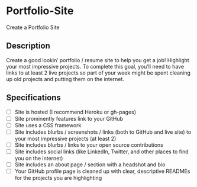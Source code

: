 # Portfolio-Site
Create a Portfolio Site
## Description

Create a good lookin’ portfolio / resume site to help you get a job! Highlight your most impressive projects. To complete this goal, you’ll need to have links to at least 2 live projects so part of your week might be spent cleaning up old projects and putting them on the internet.

## Specifications

 - [ ] Site is hosted (I recommend Heroku or gh-pages)
 - [ ] Site prominently features link to your GitHub
 - [ ] Site uses a CSS framework
 - [ ] Site includes blurbs / screenshots / links (both to GitHub and live site) to your most impressive projects (at least 2)
 - [ ] Site includes blurbs / links to your open source contributions
 - [ ] Site includes social links (like LinkedIn, Twitter, and other places to find you on the internet)
 - [ ] Site includes an about page / section with a headshot and bio
 - [ ] Your GitHub profile page is cleaned up with clear, descriptive READMEs for the projects you are highlighting
